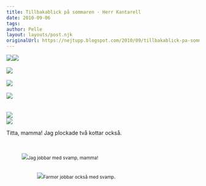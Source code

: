 ```yaml
---
title: Tillbakablick på sommaren - Herr Kantarell
date: 2010-09-06
tags: 	
author: Pelle
layout: layouts/post.njk
originalUrl: https://nejtupp.blogspot.com/2010/09/tillbakablick-pa-sommaren-herr.html
---
```


<img src="../../../../img/Svampplockning-_MG_3440.jpg"><img src="../../../../img/Svampplockning-_MG_3415.jpg"><br><br><img src="../../../../img/Svampplockning-_MG_3420.jpg"><br><br><img src="../../../../img/Svampplockning-_MG_3429.jpg"><br><br><img src="../../../../img/Svampplockning-_MG_3436.jpg"><br><br><br><img src="../../../../img/Svampplockning-_MG_3499.jpg"><br><img src="../../../../img/Kring+Pyrtet-_MG_4150.jpg">
	<figcaption>Titta, mamma! Jag plockade två kottar också.</figcaption>
</figure><br>

<figure>
	<img src="../../../../img/Svampplockning-_MG_3524.jpg"><span style="font-size:85%;">Jag jobbar med svamp, mamma!</span><br></div><br>

<figure>
	<img src="../../../../img/Svampplockning-_MG_3533.jpg"><span style="font-size:85%;">Farmor jobbar också med svamp</span>.<br></div>
